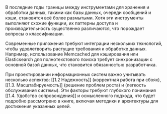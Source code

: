 В последние годы границы между инструментами для хранения и обработки данных, такими как базы данных, очереди сообщений и кэши, становятся всё более размытыми. Хотя эти инструменты выполняют схожие функции, их паттерны доступа и производительность существенно различаются, что порождает вопросы о классификации.

Современные приложения требуют интеграции нескольких технологий, чтобы удовлетворить растущие требования к обработке данных. Например, использование Memcached для кэширования или Elasticsearch для полнотекстового поиска требует синхронизации с основной базой данных, что становится обязанностью разработчика.

При проектировании информационных систем важно учитывать несколько аспектов: [[1.2 Надежность]] (корректная работа при сбоях), [[1.3. Масштабируемость]] (решение проблем роста) и (легкость обслуживания системы). Эти факторы требуют глубокого понимания [[1.4. Удобство сопровождения]] и осмысленного подхода, что будет подробно рассмотрено в книге, включая методики и архитектуры для достижения указанных целей.